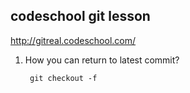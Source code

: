 ## codeschool git lesson 
http://gitreal.codeschool.com/

1. How you can return to latest commit?
  
        git checkout -f 
